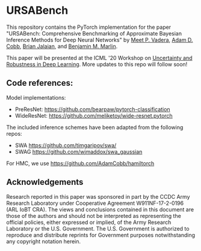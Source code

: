 # URSABench
This repository contains the PyTorch implementation for the paper "URSABench: Comprehensive Benchmarking of Approximate Bayesian Inference Methods for Deep Neural Networks" by [Meet P. Vadera](https://meetvadera.github.io), [Adam D. Cobb](https://adamcobb.github.io/), [Brian Jalaian](https://brianjalaian.netlify.app/), and [Benjamin M. Marlin](https://people.cs.umass.edu/~marlin).

This paper will be presented at the ICML '20 Workshop on [Uncertainty and Robustness in Deep Learning](https://sites.google.com/view/udlworkshop2020/home). More updates to this repo will follow soon!

## Code references:

Model implementations:
  - PreResNet: https://github.com/bearpaw/pytorch-classification
  - WideResNet: https://github.com/meliketoy/wide-resnet.pytorch

The included inference schemes have been adapted from the following repos:
  - SWA https://github.com/timgaripov/swa/
  - SWAG https://github.com/wjmaddox/swa_gaussian

For HMC, we use https://github.com/AdamCobb/hamiltorch

## Acknowledgements

Research reported in this paper was sponsored in part by the CCDC Army Research Laboratory under Cooperative Agreement W911NF-17-2-0196 (ARL IoBT CRA). The views and conclusions contained in this document are those of the authors and should not be interpreted as representing the official policies, either expressed or implied, of the Army Research Laboratory or the U.S. Government. The U.S. Government is authorized to reproduce and distribute reprints for Government purposes notwithstanding any copyright notation herein.
